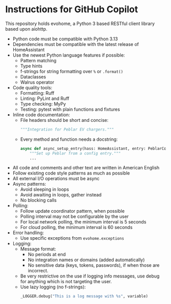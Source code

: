 # Instructions for GitHub Copilot

This repository holds evohome, a Python 3 based RESTful client library based upon aiohttp.

- Python code must be compatible with Python 3.13
- Dependencies must be compatible with the latest release of HomeAssistant
- Use the newest Python language features if possible:
  - Pattern matching
  - Type hints
  - f-strings for string formatting over `%` or `.format()`
  - Dataclasses
  - Walrus operator
- Code quality tools:
  - Formatting: Ruff
  - Linting: PyLint and Ruff
  - Type checking: MyPy
  - Testing: pytest with plain functions and fixtures
- Inline code documentation:
  - File headers should be short and concise:
    ```python
    """Integration for Peblar EV chargers."""
    ```
  - Every method and function needs a docstring:
    ```python
    async def async_setup_entry(hass: HomeAssistant, entry: PeblarConfigEntry) -> bool:
        """Set up Peblar from a config entry."""
        ...
    ```
- All code and comments and other text are written in American English
- Follow existing code style patterns as much as possible
- All external I/O operations must be async
- Async patterns:
  - Avoid sleeping in loops
  - Avoid awaiting in loops, gather instead
  - No blocking calls
- Polling:
  - Follow update coordinator pattern, when possible
  - Polling interval may not be configurable by the user
  - For local network polling, the minimum interval is 5 seconds
  - For cloud polling, the minimum interval is 60 seconds
- Error handling:
  - Use specific exceptions from `evohome.exceptions`
- Logging:
  - Message format:
    - No periods at end
    - No integration names or domains (added automatically)
    - No sensitive data (keys, tokens, passwords), if when those are incorrect.
  - Be very restrictive on the use if logging info messages, use debug for
    anything which is not targeting the user.
  - Use lazy logging (no f-strings):
    ```python
    _LOGGER.debug("This is a log message with %s", variable)
    ```
